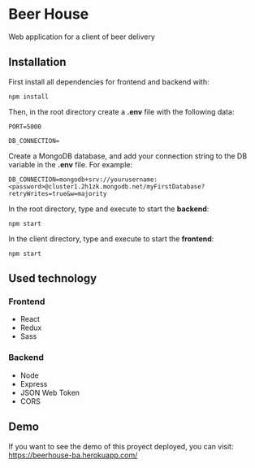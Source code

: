 # Beer House

Web application for a client of beer delivery

## Installation

First install all dependencies for frontend and backend with:

```
npm install
```

Then, in the root directory create a **.env** file with the following data:

```
PORT=5000

DB_CONNECTION=
```

Create a MongoDB database, and add your connection string to the DB variable in the **.env** file. For example:

```
DB_CONNECTION=mongodb+srv://yourusername:<password>@cluster1.2h1zk.mongodb.net/myFirstDatabase?retryWrites=true&w=majority
```

In the root directory, type and execute to start the **backend**:

```
npm start
```

In the client directory, type and execute to start the **frontend**:

```
npm start
```

## Used technology

### Frontend

- React
- Redux
- Sass

### Backend

- Node
- Express
- JSON Web Token
- CORS

## Demo

If you want to see the demo of this proyect deployed, you can visit:
https://beerhouse-ba.herokuapp.com/
